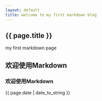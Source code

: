 ```yaml
---
layout: default
title: welcome to my first markdown blog
---
```

<h2>{{ page.title }}</h2>


my first markdown page

## 欢迎使用Markdown

### 欢迎使用Markdown

<p>{{ page.date | date_to_string }}</p>